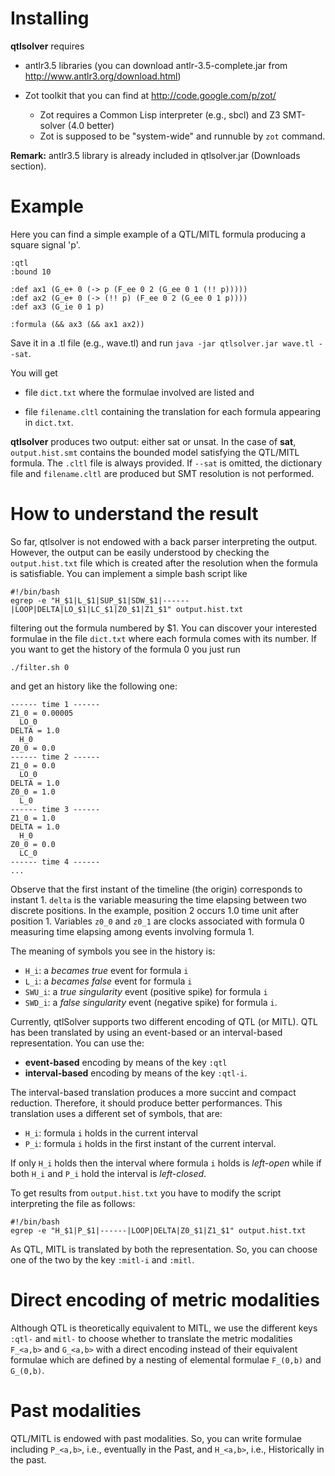 # Installing #

**qtlsolver** requires

  * antlr3.5 libraries (you can download antlr-3.5-complete.jar from http://www.antlr3.org/download.html)

  * Zot toolkit that you can find at http://code.google.com/p/zot/
    * Zot requires a Common Lisp interpreter (e.g., sbcl) and Z3 SMT-solver (4.0 better)
    * Zot is supposed to be "system-wide" and runnuble by `zot` command.



**Remark:** antlr3.5 library is already included in qtlsolver.jar (Downloads section).



# Example #

Here you can find a simple example of a QTL/MITL formula producing a square signal 'p'.


```
:qtl
:bound 10

:def ax1 (G_e+ 0 (-> p (F_ee 0 2 (G_ee 0 1 (!! p)))))
:def ax2 (G_e+ 0 (-> (!! p) (F_ee 0 2 (G_ee 0 1 p))))
:def ax3 (G_ie 0 1 p)

:formula (&& ax3 (&& ax1 ax2))
```

Save it in a .tl file (e.g., wave.tl) and run `java -jar qtlsolver.jar wave.tl --sat`.

You will get

  * file `dict.txt` where the formulae involved are listed and

  * file `filename.cltl` containing the translation for each formula appearing in `dict.txt`.

**qtlsolver** produces two output: either sat or unsat.
In the case of **sat**, `output.hist.smt` contains the bounded model satisfying the QTL/MITL formula.
The `.cltl` file is always provided.
If `--sat` is omitted, the dictionary file and `filename.cltl` are produced but SMT resolution is not performed.


# How to understand the result #
So far, qtlsolver is not endowed with a back parser interpreting the output. However, the output can be easily understood by checking the `output.hist.txt` file which is created after the resolution when the formula is satisfiable.
You can implement a simple bash script like


```
#!/bin/bash
egrep -e "H_$1|L_$1|SUP_$1|SDW_$1|------|LOOP|DELTA|LO_$1|LC_$1|Z0_$1|Z1_$1" output.hist.txt
```

filtering out the formula numbered by $1.
You can discover your interested formulae in the file `dict.txt` where each formula comes with its number.
If you want to get the history of the formula 0 you just run

```
./filter.sh 0
```

and get an history like the following one:

```
------ time 1 ------
Z1_0 = 0.00005
  LO_0
DELTA = 1.0
  H_0
Z0_0 = 0.0
------ time 2 ------
Z1_0 = 0.0
  LO_0
DELTA = 1.0
Z0_0 = 1.0
  L_0
------ time 3 ------
Z1_0 = 1.0
DELTA = 1.0
  H_0
Z0_0 = 0.0
  LC_0
------ time 4 ------
...
```

Observe that the first instant of the timeline (the origin) corresponds to instant 1. `delta` is the variable measuring the time elapsing between two discrete positions. In the example, position 2 occurs 1.0 time unit after position 1. Variables `z0_0` and `z0_1` are clocks associated with formula 0 measuring time elapsing among events involving formula 1.

The meaning of symbols you see in the history is:
  * `H_i`: a _becames true_ event for formula `i`
  * `L_i`: a _becames false_ event for formula `i`
  * `SWU_i`: a _true singularity_ event (positive spike) for formula `i`
  * `SWD_i`: a _false singularity_ event (negative spike) for formula `i`.


Currently, qtlSolver supports two different encoding of QTL (or MITL).
QTL has been translated by using an event-based or an interval-based representation.
You can use the:

  * **event-based** encoding by means of the key `:qtl`
  * **interval-based** encoding by means of the key `:qtl-i`.

The interval-based translation produces a more succint and compact reduction. Therefore, it should produce better performances.
This translation uses a different set of symbols, that are:

  * `H_i`: formula `i` holds in the current interval
  * `P_i`: formula `i` holds in the first instant of the current interval.

If only `H_i` holds then the interval where formula `i` holds is _left-open_ while if both `H_i` and `P_i` hold the interval is _left-closed_.


To get results from `output.hist.txt` you have to modify the script interpreting the file as follows:

```
#!/bin/bash
egrep -e "H_$1|P_$1|------|LOOP|DELTA|Z0_$1|Z1_$1" output.hist.txt
```

As QTL, MITL is translated by both the representation. So, you can choose one of the two by the key `:mitl-i` and `:mitl`.


# Direct encoding of metric modalities #
Although QTL is theoretically equivalent to MITL, we use the different keys `:qtl-` and `mitl-` to choose whether to translate the metric modalities `F_<a,b>` and `G_<a,b>` with a direct encoding instead of their equivalent formulae which are defined by a nesting of elemental formulae `F_(0,b)` and `G_(0,b)`.


# Past modalities #
QTL/MITL is endowed with past modalities. So, you can write formulae including `P_<a,b>`, i.e., eventually in the Past, and `H_<a,b>`, i.e., Historically in the past.